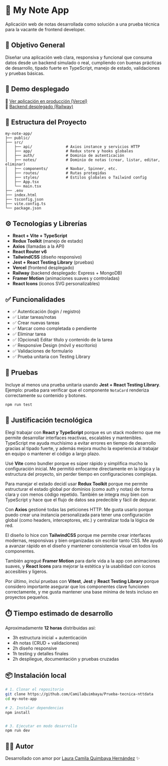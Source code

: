 # 📒 My Note App

Aplicación web de notas desarrollada como solución a una prueba técnica para la vacante de frontend developer.

## 🎯 Objetivo General

Diseñar una aplicación web clara, responsiva y funcional que consuma datos desde un backend simulado o real, cumpliendo con buenas prácticas de desarrollo, tipado fuerte en TypeScript, manejo de estado, validaciones y pruebas básicas.

## 🚀 Demo desplegado

🔗 [Ver aplicación en producción (Vercel)](https://prueba-tecnica-nttdata.vercel.app/login)  
🔗 [Backend desplegado (Railway)](https://backend-crud-y-jwt-production.up.railway.app)

## 🧱 Estructura del Proyecto

```
my-note-app/
├── public/
├── src/
│   ├── api/               # Axios instance y servicios HTTP
│   ├── app/               # Redux store y hooks globales
│   ├── auth/              # Dominio de autenticación
│   ├── notes/             # Dominio de notas (crear, listar, editar, eliminar)
│   ├── components/        # Navbar, Spinner, etc.
│   ├── routes/            # Rutas protegidas
│   ├── styles/            # Estilos globales o Tailwind config
│   ├── App.tsx
│   └── main.tsx
├── .env
├── index.html
├── tsconfig.json
├── vite.config.ts
└── package.json
```

## ⚙️ Tecnologías y Librerías

- **React + Vite + TypeScript**
- **Redux Toolkit** (manejo de estado)
- **Axios** (llamadas a la API)
- **React Router v6**
- **TailwindCSS** (diseño responsivo)
- **Jest + React Testing Library** (pruebas)
- **Vercel** (frontend desplegado)
- **Railway** (backend desplegado: Express + MongoDB)
- **Framer Motion** (animaciones suaves y controladas)
- **React Icons** (íconos SVG personalizables)

## ✅ Funcionalidades

- ✅ Autenticación (login / registro)
- ✅ Listar tareas/notas
- ✅ Crear nuevas tareas
- ✅ Marcar como completada o pendiente
- ✅ Eliminar tarea
- ✅ (Opcional) Editar título y contenido de la tarea
- ✅ Responsive Design (móvil y escritorio)
- ✅ Validaciones de formulario
- ✅ Prueba unitaria con Testing Library

## 🧪 Pruebas

Incluye al menos una prueba unitaria usando **Jest + React Testing Library**.  
Ejemplo: prueba para verificar que el componente `NotaCard` renderiza correctamente su contenido y botones.

```bash
npm run test

```

## 🧠 Justificación tecnológica

Elegí trabajar con **React y TypeScript** porque es un stack moderno que me permite desarrollar interfaces reactivas, escalables y mantenibles. TypeScript me ayuda muchísimo a evitar errores en tiempo de desarrollo gracias al tipado fuerte, y además mejora mucho la experiencia al trabajar en equipo o mantener el código a largo plazo.

Usé **Vite** como bundler porque es súper rápido y simplifica mucho la configuración inicial. Me permitió enfocarme directamente en la lógica y la estructura del proyecto, sin perder tiempo en configuraciones complejas.

Para manejar el estado decidí usar **Redux Toolkit** porque me permite estructurar el estado global por dominios (como auth y notas) de forma clara y con menos código repetido. También se integra muy bien con TypeScript y hace que el flujo de datos sea predecible y fácil de depurar.

Con **Axios** gestioné todas las peticiones HTTP. Me gusta usarlo porque puedo crear una instancia personalizada para tener una configuración global (como headers, interceptores, etc.) y centralizar toda la lógica de red.

El diseño lo hice con **TailwindCSS** porque me permite crear interfaces modernas, responsivas y bien organizadas sin escribir tanto CSS. Me ayudó a avanzar rápido en el diseño y mantener consistencia visual en todos los componentes.

También agregué **Framer Motion** para darle vida a la app con animaciones suaves, y **React Icons** para mejorar la estética y la usabilidad con íconos accesibles y ligeros.

Por último, incluí pruebas con **Vitest**, **Jest** y **React Testing Library** porque considero importante asegurar que los componentes clave funcionen correctamente, y me gusta mantener una base mínima de tests incluso en proyectos pequeños.

## ⏱️ Tiempo estimado de desarrollo

Aproximadamente **12 horas** distribuidas así:

- 3h estructura inicial + autenticación
- 4h notas (CRUD + validaciones)
- 2h diseño responsive
- 1h testing y detalles finales
- 2h despliegue, documentación y pruebas cruzadas

## 📦 Instalación local

```bash
# 1. Clonar el repositorio
git clone https://github.com/CamilaQuimbaya/Prueba-tecnica-nttdata
cd my-note-app

# 2. Instalar dependencias
npm install


# 3. Ejecutar en modo desarrollo
npm run dev
```

## 👩‍💻 Autor

Desarrollado con amor por [Laura Camila Quimbaya Hernández](https://github.com/CamilaQuimbaya) ✨
